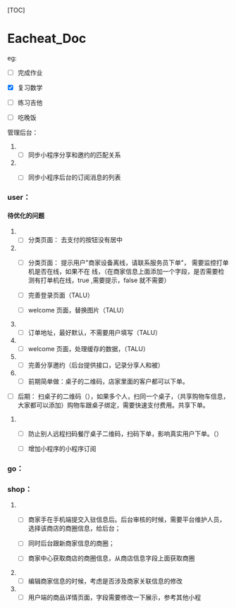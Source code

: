 [TOC]

# Eacheat_Doc

eg: 

- [ ] 完成作业
- [x] 复习数学
- [ ] 练习吉他
- [ ] 吃晚饭





管理后台：



1. - [ ] 同步小程序分享和邀约的匹配关系
2. - [ ] 同步小程序后台的订阅消息的列表




### user：

#### 待优化的问题

1. - [ ] 分类页面：  去支付的按钮没有居中
2. - [ ] 分类页面： 提示用户"商家设备离线，请联系服务员下单"， 需要监控打单机是否在线，如果不在 线，（在商家信息上面添加一个字段，是否需要检测有打单机在线，true ,需要提示，false 就不需要）

   - [ ] 完善登录页面（TALU）
   - [ ] welcome 页面，替换图片（TALU）
3. - [ ] 订单地址，最好默认，不需要用户填写（TALU）
4. - [ ] welcome 页面，处理缓存的数据，（TALU）
5. - [ ] 完善分享邀约（后台提供接口，记录分享人和被）
6. - [ ] 前期简单做：桌子的二维码，店家里面的客户都可以下单。

- [ ]   后期： 扫桌子的二维码（），如果多个人，扫同一个桌子，（共享购物车信息，大家都可以添加）购物车跟桌子绑定，需要快速支付费用。共享下单。

1. - [ ] 防止别人远程扫码餐厅桌子二维码，扫码下单，影响真实用户下单。（）

   - [ ] 增加小程序的小程序订阅


### go： 






### shop：
1. - [ ] 商家手在手机端提交入驻信息后。后台审核的时候，需要平台维护人员，选择该商店的商圈信息，给后台；

   - [ ] 同时后台跟新商家信息的商圈；

   - [ ] 商家中心获取商店的商圈信息，从商店信息字段上面获取商圈

1. - [ ] 编辑商家信息的时候，考虑是否涉及商家关联信息的修改
2. - [ ] 用户端的商品详情页面，字段需要修改一下展示，参考其他小程